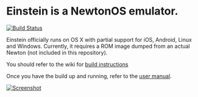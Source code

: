 # Einstein is a NewtonOS emulator.

[![Build Status](https://travis-ci.org/pguyot/Einstein.svg?branch=master)](https://travis-ci.org/pguyot/Einstein)

Einstein officially runs on OS X with partial support for iOS, Android, Linux and Windows.  Currently, it requires a ROM image dumped from an actual Newton (not included in this repository).

You should refer to the wiki for [build instructions](../../wiki/Build-Instructions)

Once you have the build up and running, refer to the [user manual](https://github.com/pguyot/Einstein/blob/master/Documentation/UserManual.pdf).

[![Screenshot](https://raw.githubusercontent.com/pguyot/Einstein/master/Screenshots/Mac%202015-06-29.png)](https://raw.githubusercontent.com/pguyot/Einstein/master/Screenshots/Mac%202015-06-29.png)
